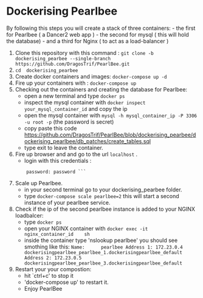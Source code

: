 <h1>Dockerising Pearlbee</h1>
By following this steps you will create a stack of three containers:
- the first for  Pearlbee ( a Dancer2 web app )
- the second for mysql ( this will hold the database)
- and a third for Nginx ( to act as a load-balancer )


1. Clone this repository with this command :
   `git clone -b dockerising_pearbee --single-branch https://github.com/DragosTrif/PearlBee.git`
2. `cd  dockerising_pearbee`
3. Create docker containers and images:
   `docker-compose up -d`
4. Fire up your containers with :
   `docker-compose up`
5. Checking out the containers and creating the database for Pearlbee:
    * open a new terminal and type `docker ps`
    * inspect the mysql container with `docker inspect your_mysql_container_id` and copy the ip
    * open the mysql container with `mysql -h mysql_container_ip -P 3306 -u root -p` (the password is secret)
    * copy paste this code https://github.com/DragosTrif/PearlBee/blob/dockerising_pearbee/dockerising_pearlbee/db_patches/create_tables.sql
    * type exit to leave the container.     
6. Fire up browser and and go to the url `localhost` .
    * login with this credentials : 
     ``` user:        admin 
         password: password ```
7. Scale up Pearlbee.
	* in your second terminal go to your dockerising_pearbee folder.
	* type `docker-compose scale pearlbee=2` this will start a second instance of your pearlbee service.
8. Check if the ip of the second pearlbee instance is added to your NGINX loadbalcer:
	* type `docker ps`
	* open your NGINX container with `docker exec -it nginx_container_id    sh`
	* inside the container type 'nslookup pearlbee' you should see smothing like this:
	 `Name:      pearlbee
	  Address 1: 172.23.0.4 dockerisingpearlbee_pearlbee_1.dockerisingpearlbee_default
      Address 2: 172.23.0.5 dockerisingpearlbee_pearlbee_3.dockerisingpearlbee_default`
9. Restart your your compostion:
 	* hit `ctrl+c' to stop it
 	* 'docker-compose up' to restart it.
 	* Enjoy PearlBee      

     
    